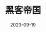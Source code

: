 ---
layout: page
title: 黑客帝国
description: >
   不得不说拍摄手法确实有时代的局限性。美式个人英雄主义十分强烈，仿佛坐实这个身份就可以为所欲为，罔顾事实和逻辑，拥有超能力和不死之身。东方武打桥段太差太差了，看得人如坐针毡，感觉随便去武术学校找两个小孩比划两下都不至于此。还有一点儿令人无语的是“爱创造奇迹”这个设定。女主亲吻一下男主，说几句我爱你，男主就能起死回生，简直比我小时候看见的真诚的眼泪落在伤口上就能使伤口治愈还离谱。最后说说它的世界观，也许我们生活的世界是由程序编造而成的，一切都并非“真实”的，如果不能“醒”来，或者就算我们可以“醒”来，又如何得知什么是现实，什么是虚幻？即使放在1999年，这种设定也毫不新颖；和庄周梦蝶差不多，而庄子所处的时代是公元前两三百年。类似题材的《盗梦空间》、《楚门的世界》都把《黑客帝国》吊着打。
category: 电影
img: assets/img/movie/2023/hei_ke_di_guo.webp
star: 3
date: 2023-09-19
---